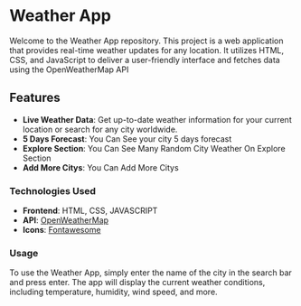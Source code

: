 # Weather App

Welcome to the Weather App repository. This project is a web application that provides real-time weather updates for any location. It utilizes HTML, CSS, and JavaScript to deliver a user-friendly interface and fetches data using the OpenWeatherMap API

## Features

- **Live Weather Data**: Get up-to-date weather information for your current location or search for any city worldwide.
- **5 Days Forecast**: You Can See your city 5 days forecast 
- **Explore Section**: You Can See Many Random City Weather On Explore Section
- **Add More Citys**: You Can Add More Citys 

### Technologies Used 

- **Frontend**: HTML, CSS, JAVASCRIPT
- **API**: [OpenWeatherMap](https://openweathermap.org/)
- **Icons**: [Fontawesome](https://fontawesome.com/)

### Usage

To use the Weather App, simply enter the name of the city in the search bar and press enter. The app will display the current weather conditions, including temperature, humidity, wind speed, and more.

